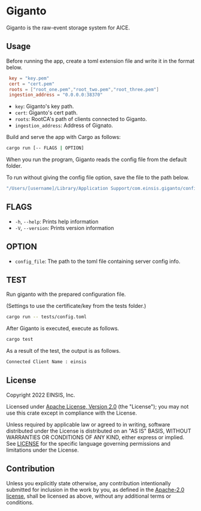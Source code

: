 # Giganto

Giganto is the raw-event storage system for AICE.

## Usage

Before running the app, create a toml extension file and write it in the format below.

```toml
 key = "key.pem"
 cert = "cert.pem"
 roots = ["root_one.pem","root_two.pem","root_three.pem"]
 ingestion_address = "0.0.0.0:38370"
```

* `key`: Giganto's key path.
* `cert`: Giganto's cert path.
* `roots`: RootCA's path of clients connected to Giganto.
* `ingestion_address`: Address of Gignato.

Build and serve the app with Cargo as follows:

```sh
cargo run [-- FLAGS | OPTION]
```

When you run the program, Giganto reads the config file from the default folder.

To run without giving the config file option, save the file to the path below.

```sh
"/Users/[username]/Library/Application Support/com.einsis.giganto/config.toml"
```

## FLAGS

* `-h`, `--help`: Prints help information
* `-V`, `--version`: Prints version information

## OPTION

* `config_file`: The path to the toml file containing server config info.

## TEST

Run giganto with the prepared configuration file.

(Settings to use the certificate/key from the tests folder.)

```sh
cargo run -- tests/config.toml
```

After Giganto is executed, execute as follows.

```sh
cargo test
```

As a result of the test, the output is as follows.

```sh
Connected Client Name : einsis
```

## License

Copyright 2022 EINSIS, Inc.

Licensed under [Apache License, Version 2.0][apache-license] (the "License");
you may not use this crate except in compliance with the License.

Unless required by applicable law or agreed to in writing, software distributed
under the License is distributed on an "AS IS" BASIS, WITHOUT WARRANTIES OR
CONDITIONS OF ANY KIND, either express or implied. See [LICENSE](LICENSE) for
the specific language governing permissions and limitations under the License.

## Contribution

Unless you explicitly state otherwise, any contribution intentionally submitted
for inclusion in the work by you, as defined in the [Apache-2.0
license][apache-license], shall be licensed as above, without any additional
terms or conditions.

[apache-license]: http://www.apache.org/licenses/LICENSE-2.0
